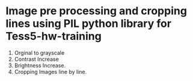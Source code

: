 # Image pre processing and cropping lines using PIL python library for Tess5-hw-training

1. Orginal to grayscale
2. Contrast Increase
3. Brightness Increase.
4. Cropping Images line by line.
